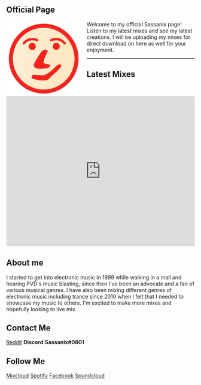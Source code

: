 
## Official Page

<head>
<style>
img {
    float: left;
}
</style>
</head>
<body>
<p><img src="LS8Mx.gif" alt="Sassanlogo" style="width:200px;height:200px;margin-right:15px;">
Welcome to my official Sassanix page! Listen to my latest mixes and see my latest creations. I will be uploading my mixes for direct download on here as well for your enjoyment.</p>
</body>  


---  

## Latest Mixes

<iframe width="100%" height="400" src="https://www.mixcloud.com/widget/iframe/?feed=%2FSassanix%2F" frameborder="0" ></iframe>

## About me

I started to get into electronic music in 1999 while walking in a mall and hearing PVD's music blasting, since then I've been an advocate and a fan of various musical genres. I have also been mixing different genres of electronic music including trance since 2010 when I felt that I needed to showcase my music to others. I'm excited to make more mixes and hopefully looking to live mix.

## Contact Me

[Reddit](https://www.reddit.com/message/compose/?to=Sassanix) **Discord:Sassanix#0801**

## Follow Me

[Mixcloud](http://mixcloud.com) [Spotify](https://open.spotify.com/user/sassanix?si=AXINLMyWTvCfRKCKaWUxTw) [Facebook](http://facebook.com/sassanix) [Soundcloud](http://soundcloud.com/sassanix)
